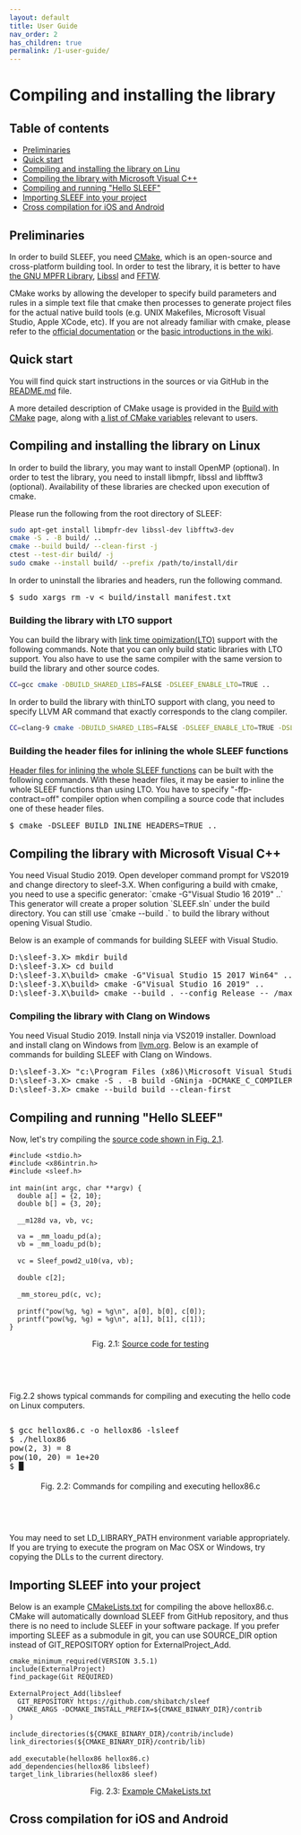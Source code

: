 ```yaml
---
layout: default
title: User Guide
nav_order: 2
has_children: true
permalink: /1-user-guide/
---
```


<h1>Compiling and installing the library</h1>

<h2>Table of contents</h2>

* [Preliminaries](#preliminaries)
* [Quick start](#quickstart)
* [Compiling and installing the library on Linu](#linux)
* [Compiling the library with Microsoft Visual C++](#MSVC)
* [Compiling and running "Hello SLEEF"](#hello)
* [Importing SLEEF into your project](#import)
* [Cross compilation for iOS and Android](#cross)

<h2 id="preliminaries">Preliminaries</h2>

In order to build SLEEF, you need <a class="underlined"
href="http://www.cmake.org/">CMake</a>, which is an open-source and
cross-platform building tool. In order to test the library, it is
better to have <a class="underlined" href="http://www.mpfr.org/">the
GNU MPFR Library</a>, <a class="underlined"
href="https://wiki.openssl.org/index.php/Libssl_API">Libssl</a> and
<a class="underlined" href="http://www.fftw.org/">FFTW</a>.

CMake works by allowing the developer to specify build parameters and
rules in a simple text file that cmake then processes to generate
project files for the actual native build tools (e.g. UNIX Makefiles,
Microsoft Visual Studio, Apple XCode, etc). If you are not already
familiar with cmake, please refer to the
<a class="underlined" href="https://cmake.org/documentation/">official documentation</a>
or
the <a class="underlined" href="https://gitlab.kitware.com/cmake/community/-/wikis/home">basic
introductions in the wiki</a>.

<h2 id="quickstart">Quick start</h2>

You will find quick start instructions in the sources or via GitHub in the
[README.md](https://github.com/shibatch/sleef/blob/master/README.md#how-to-build-sleef)
file.

A more detailed description of CMake usage is provided in the
[Build with CMake](build-with-cmake) page, along with
[a list of CMake variables](build-with-cmake#sleef-variables)
relevant to users.

<h2 id="linux">Compiling and installing the library on Linux</h2>

In order to build the library, you may want to install OpenMP (optional).
In order to test the library, you need to install libmpfr, libssl and
libfftw3 (optional). Availability of these libraries are checked upon
execution of cmake.

Please run the following from the root directory of SLEEF:

```sh
sudo apt-get install libmpfr-dev libssl-dev libfftw3-dev
cmake -S . -B build/ ..
cmake --build build/ --clean-first -j
ctest --test-dir build/ -j
sudo cmake --install build/ --prefix /path/to/install/dir
```

In order to uninstall the libraries and headers, run the following command.

<pre class="command" style="margin-top: 1em;">$ sudo xargs rm -v < build/install_manifest.txt</pre>

<h3 id="lto">Building the library with LTO support</h3>

You can build the library with <a class="underlined"
href="../3-extra#lto">link time opimization(LTO)</a> support
with the following commands. Note that you can only build static
libraries with LTO support. You also have to use the same compiler
with the same version to build the library and other source codes.

```sh
CC=gcc cmake -DBUILD_SHARED_LIBS=FALSE -DSLEEF_ENABLE_LTO=TRUE ..
```

In order to build the library with thinLTO support with clang, you
need to specify LLVM AR command that exactly corresponds to the
clang compiler.

```sh
CC=clang-9 cmake -DBUILD_SHARED_LIBS=FALSE -DSLEEF_ENABLE_LTO=TRUE -DSLEEF_LLVM_AR_COMMAND=llvm-ar-9 ..
```

<h3 id="inline">Building the header files for inlining the whole SLEEF functions</h3>

<p>
  <a class="underlined" href="../3-extra#inline">Header files
  for inlining the whole SLEEF functions</a> can be built with the
  following commands. With these header files, it may be easier to
  inline the whole SLEEF functions than using LTO. You have to specify
  "-ffp-contract=off" compiler option when compiling a source code
  that includes one of these header files.
</p>

<pre class="command">$ cmake -DSLEEF_BUILD_INLINE_HEADERS=TRUE ..</pre>

<h2 id="MSVC">Compiling the library with Microsoft Visual C++</h2>

<p class="noindent">
  You need Visual Studio 2019. Open developer command prompt for
  VS2019 and change directory to sleef-3.X. When configuring a build
  with cmake, you need to use a specific generator: `cmake -G"Visual
  Studio 16 2019" ..` This generator will create a proper solution
  `SLEEF.sln` under the build directory. You can still use `cmake
  --build .` to build the library without opening Visual Studio.
</p>

<p>
  Below is an example of commands for building SLEEF with Visual
  Studio.
</p>

<pre class="command">D:\sleef-3.X> mkdir build
D:\sleef-3.X> cd build
D:\sleef-3.X\build> cmake -G"Visual Studio 15 2017 Win64" ..    &amp;:: If you are using VS2017
D:\sleef-3.X\build> cmake -G"Visual Studio 16 2019" ..          &amp;:: If you are using VS2019
D:\sleef-3.X\build> cmake --build . --config Release -- /maxcpucount:1</pre>


<h3 id="cow">Compiling the library with Clang on Windows</h3>

<p class="noindent">
  You need Visual Studio 2019. Install ninja via VS2019 installer.
  Download and install clang on Windows from <a class="underlined"
  href="https://releases.llvm.org/download.html">llvm.org</a>. Below
  is an example of commands for building SLEEF with Clang on Windows.
</p>

<pre class="command">D:\sleef-3.X> "c:\Program Files (x86)\Microsoft Visual Studio\2019\Community\VC\Auxiliary\Build\vcvars64.bat"
D:\sleef-3.X> cmake -S . -B build -GNinja -DCMAKE_C_COMPILER:PATH="C:\Program Files\LLVM\bin\clang.exe" ..
D:\sleef-3.X> cmake --build build --clean-first</pre>


<h2 id="hello">Compiling and running "Hello SLEEF"</h2>

<p class="noindent">
  Now, let's try compiling the <a class="underlined"
  href="../src/hellox86.c">source code shown in Fig. 2.1</a>.
</p>

<pre class="code">
<code>#include &lt;stdio.h&gt;</code>
<code>#include &lt;x86intrin.h&gt;</code>
<code>#include &lt;sleef.h&gt;</code>
<code></code>
<code>int main(int argc, char **argv) {</code>
<code>  double a[] = {2, 10};</code>
<code>  double b[] = {3, 20};</code>
<code></code>
<code>  __m128d va, vb, vc;</code>
<code>  </code>
<code>  va = _mm_loadu_pd(a);</code>
<code>  vb = _mm_loadu_pd(b);</code>
<code></code>
<code>  vc = Sleef_powd2_u10(va, vb);</code>
<code></code>
<code>  double c[2];</code>
<code></code>
<code>  _mm_storeu_pd(c, vc);</code>
<code></code>
<code>  printf("pow(%g, %g) = %g\n", a[0], b[0], c[0]);</code>
<code>  printf("pow(%g, %g) = %g\n", a[1], b[1], c[1]);</code>
<code>}</code>
</pre>
<p style="text-align:center;">
  Fig. 2.1: <a href="../src/hellox86.c">Source code for testing</a>
</p>



<p style="margin-top: 2cm;">
  Fig.2.2 shows typical commands for compiling and executing the hello
  code on Linux computers.
</p>

<pre class="command" style="margin-top: 2.0em; margin-bottom: 0.5cm;">$ gcc hellox86.c -o hellox86 -lsleef
$ ./hellox86
pow(2, 3) = 8
pow(10, 20) = 1e+20
$ &block;</pre>
<p style="text-align:center;">
  Fig. 2.2: Commands for compiling and executing hellox86.c
</p>

<p style="margin-top: 2cm;">
  You may need to set LD_LIBRARY_PATH environment variable
  appropriately. If you are trying to execute the program on Mac OSX
  or Windows, try copying the DLLs to the current directory.
</p>

<h2 id="import">Importing SLEEF into your project</h2>


<p class="noindent">
  Below is an example <a class="underlined"
  href="../src/CMakeLists.txt">CMakeLists.txt</a> for compiling the above
  hellox86.c. CMake will automatically download SLEEF from GitHub
  repository, and thus there is no need to include SLEEF in your
  software package. If you prefer importing SLEEF as a submodule in
  git, you can use SOURCE_DIR option instead of GIT_REPOSITORY option
  for ExternalProject_Add.
</p>

<pre class="code">
<code>cmake_minimum_required(VERSION 3.5.1)</code>
<code>include(ExternalProject)</code>
<code>find_package(Git REQUIRED)</code>
<code></code>
<code>ExternalProject_Add(libsleef</code>
<code>  GIT_REPOSITORY https://github.com/shibatch/sleef</code>
<code>  CMAKE_ARGS -DCMAKE_INSTALL_PREFIX=${CMAKE_BINARY_DIR}/contrib</code>
<code>)</code>
<code></code>
<code>include_directories(${CMAKE_BINARY_DIR}/contrib/include)</code>
<code>link_directories(${CMAKE_BINARY_DIR}/contrib/lib)</code>
<code></code>
<code>add_executable(hellox86 hellox86.c)</code>
<code>add_dependencies(hellox86 libsleef)</code>
<code>target_link_libraries(hellox86 sleef)</code>
</pre>
<p style="text-align:center;">
  Fig. 2.3: <a href="../src/CMakeLists.txt">Example CMakeLists.txt</a>
</p>


<h2 id="cross">Cross compilation for iOS and Android</h2>
